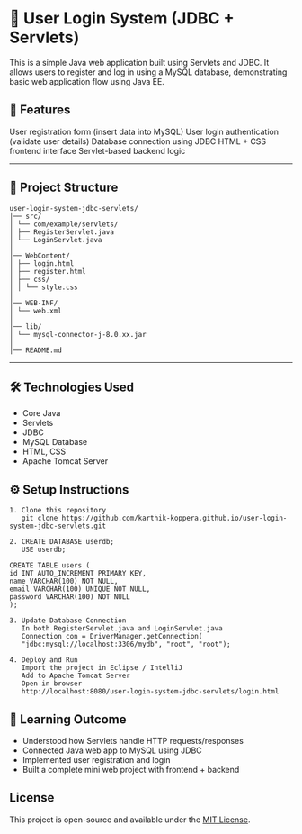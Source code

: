 # 🔐 User Login System (JDBC + Servlets)

This is a simple Java web application built using Servlets and JDBC.
It allows users to register and log in using a MySQL database, demonstrating basic web application flow using Java EE.

## 🚀 Features

User registration form (insert data into MySQL)
User login authentication (validate user details)
Database connection using JDBC
HTML + CSS frontend interface
Servlet-based backend logic

---

## 📂 Project Structure
```
user-login-system-jdbc-servlets/
│── src/
│ └── com/example/servlets/
│ ├── RegisterServlet.java
│ └── LoginServlet.java
│
│── WebContent/
│ ├── login.html
│ ├── register.html
│ ├── css/
│ │ └── style.css
│
│── WEB-INF/
│ └── web.xml
│
│── lib/
│ └── mysql-connector-j-8.0.xx.jar
│
│── README.md
```
---

## 🛠️ Technologies Used

- Core Java
- Servlets
- JDBC
- MySQL Database
- HTML, CSS
- Apache Tomcat Server

## ⚙️ Setup Instructions
```
1. Clone this repository
   git clone https://github.com/karthik-koppera.github.io/user-login-system-jdbc-servlets.git

2. CREATE DATABASE userdb;
   USE userdb;

CREATE TABLE users (
id INT AUTO_INCREMENT PRIMARY KEY,
name VARCHAR(100) NOT NULL,
email VARCHAR(100) UNIQUE NOT NULL,
password VARCHAR(100) NOT NULL
);

3. Update Database Connection
   In both RegisterServlet.java and LoginServlet.java
   Connection con = DriverManager.getConnection(
   "jdbc:mysql://localhost:3306/mydb", "root", "root");

4. Deploy and Run
   Import the project in Eclipse / IntelliJ
   Add to Apache Tomcat Server
   Open in browser
   http://localhost:8080/user-login-system-jdbc-servlets/login.html
```

## 🧠 Learning Outcome

- Understood how Servlets handle HTTP requests/responses
- Connected Java web app to MySQL using JDBC
- Implemented user registration and login
- Built a complete mini web project with frontend + backend

## License

This project is open-source and available under the [MIT License](LICENSE).
